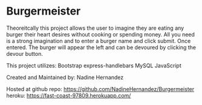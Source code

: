 # Burgermeister

Theoreitcally this project allows the user to imagine they are eating any burger their heart desires without cooking or spending money. 
All you need is a strong imagination and to enter a burger name and click submit.
Once entered. The burger will appear the left and can be devoured by clicking the devour button.

This project utilizes:
Bootstrap
express-handlebars
MySQL
JavaScript

Created and Maintained by: Nadine Hernandez

Hosted at
github repo: https://github.com/NadineHernandez/Burgermeister
heroku: https://fast-coast-97809.herokuapp.com/
